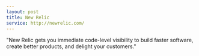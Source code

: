 ```yaml
---
layout: post
title: New Relic
service: http://newrelic.com/
---
```


"New Relic gets you immediate code-level visibility to build faster software, create better products, and delight your customers."
